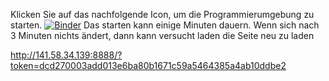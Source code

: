 Klicken Sie auf das nachfolgende Icon, um die Programmierumgebung zu starten. [![Binder](https://mybinder.org/badge_logo.svg)](https://mybinder.org/v2/gh/Koppeprojects/Doppelpendel/HEAD)
Das starten kann einige Minuten dauern. Wenn sich nach 3 Minuten nichts ändert, dann kann versucht laden die Seite neu zu laden


http://141.58.34.139:8888/?token=dcd270003add013e6ba80b1671c59a5464385a4ab10ddbe2
